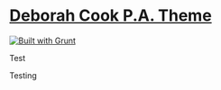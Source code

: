 # [Deborah Cook P.A. Theme](http://www.dacooklaw.com/)

[![Built with Grunt](https://cdn.gruntjs.com/builtwith.png)](http://gruntjs.com/)

Test

Testing

